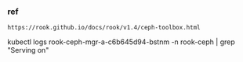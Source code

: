 ### ref
```
https://rook.github.io/docs/rook/v1.4/ceph-toolbox.html
```


 kubectl logs rook-ceph-mgr-a-c6b645d94-bstnm -n rook-ceph | grep "Serving on"